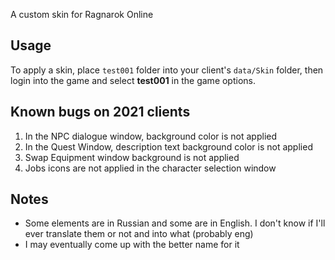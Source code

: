 A custom skin for Ragnarok Online

## Usage
To apply a skin, place `test001` folder into your client's `data/Skin` folder, then login into the game and select **test001** in the game options.

## Known bugs on 2021 clients
1. In the NPC dialogue window, background color is not applied
2. In the Quest Window, description text background color is not applied
3. Swap Equipment window background is not applied
4. Jobs icons are not applied in the character selection window

## Notes
* Some elements are in Russian and some are in English. I don't know if I'll ever translate them or not and into what (probably eng)
* I may eventually come up with the better name for it
